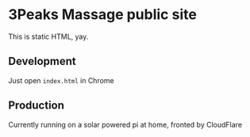 # 3Peaks Massage public site

This is static HTML, yay.

## Development

Just open `index.html` in Chrome

## Production

Currently running on a solar powered pi at home, fronted by CloudFlare

